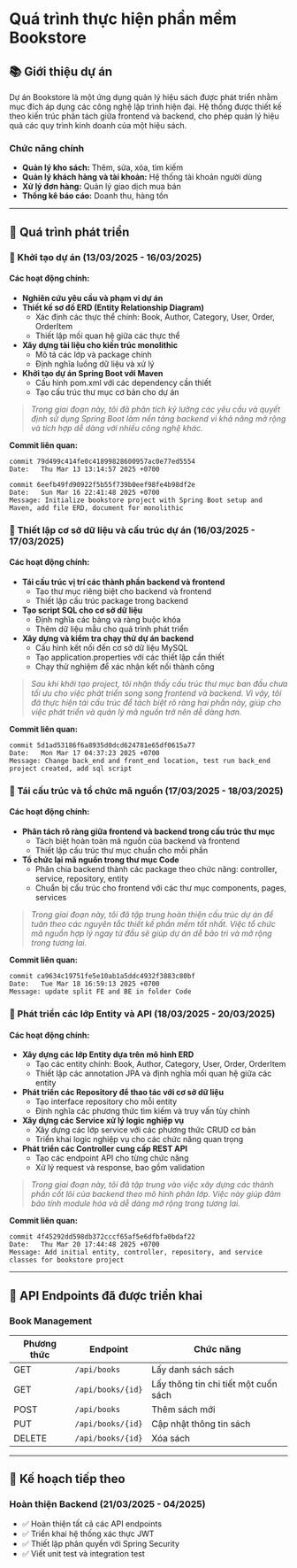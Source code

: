 # Quá trình thực hiện phần mềm Bookstore

## 📚 Giới thiệu dự án

Dự án Bookstore là một ứng dụng quản lý hiệu sách được phát triển nhằm mục đích áp dụng các công nghệ lập trình hiện đại. Hệ thống được thiết kế theo kiến trúc phân tách giữa frontend và backend, cho phép quản lý hiệu quả các quy trình kinh doanh của một hiệu sách.

### Chức năng chính
- **Quản lý kho sách:** Thêm, sửa, xóa, tìm kiếm
- **Quản lý khách hàng và tài khoản:** Hệ thống tài khoản người dùng
- **Xử lý đơn hàng:** Quản lý giao dịch mua bán
- **Thống kê báo cáo:** Doanh thu, hàng tồn

---

## 🚀 Quá trình phát triển

### 📅 Khởi tạo dự án (13/03/2025 - 16/03/2025)

#### Các hoạt động chính:
- **Nghiên cứu yêu cầu và phạm vi dự án**
- **Thiết kế sơ đồ ERD (Entity Relationship Diagram)**
  - Xác định các thực thể chính: Book, Author, Category, User, Order, OrderItem
  - Thiết lập mối quan hệ giữa các thực thể
- **Xây dựng tài liệu cho kiến trúc monolithic**
  - Mô tả các lớp và package chính
  - Định nghĩa luồng dữ liệu và xử lý
- **Khởi tạo dự án Spring Boot với Maven**
  - Cấu hình pom.xml với các dependency cần thiết
  - Tạo cấu trúc thư mục cơ bản cho dự án

> *Trong giai đoạn này, tôi đã phân tích kỹ lưỡng các yêu cầu và quyết định sử dụng Spring Boot làm nền tảng backend vì khả năng mở rộng và tích hợp dễ dàng với nhiều công nghệ khác.*

**Commit liên quan:**
```
commit 79d499c414fe0c41899828600957ac0e77ed5554
Date:   Thu Mar 13 13:14:57 2025 +0700

commit 6eefb49fd90922f5b55f739b0eef98fe4b98df2e
Date:   Sun Mar 16 22:41:48 2025 +0700
Message: Initialize bookstore project with Spring Boot setup and Maven, add file ERD, document for monolithic
```

### 📅 Thiết lập cơ sở dữ liệu và cấu trúc dự án (16/03/2025 - 17/03/2025)

#### Các hoạt động chính:
- **Tái cấu trúc vị trí các thành phần backend và frontend**
  - Tạo thư mục riêng biệt cho backend và frontend
  - Thiết lập cấu trúc package trong backend
- **Tạo script SQL cho cơ sở dữ liệu**
  - Định nghĩa các bảng và ràng buộc khóa
  - Thêm dữ liệu mẫu cho quá trình phát triển
- **Xây dựng và kiểm tra chạy thử dự án backend**
  - Cấu hình kết nối đến cơ sở dữ liệu MySQL
  - Tạo application.properties với các thiết lập cần thiết
  - Chạy thử nghiệm để xác nhận kết nối thành công

> *Sau khi khởi tạo project, tôi nhận thấy cấu trúc thư mục ban đầu chưa tối ưu cho việc phát triển song song frontend và backend. Vì vậy, tôi đã thực hiện tái cấu trúc để tách biệt rõ ràng hai phần này, giúp cho việc phát triển và quản lý mã nguồn trở nên dễ dàng hơn.*

**Commit liên quan:**
```
commit 5d1ad53186f6a8935d0dcd624781e65df0615a77
Date:   Mon Mar 17 04:37:23 2025 +0700
Message: Change back_end and front_end location, test run back_end project created, add sql script
```

### 📅 Tái cấu trúc và tổ chức mã nguồn (17/03/2025 - 18/03/2025)

#### Các hoạt động chính:
- **Phân tách rõ ràng giữa frontend và backend trong cấu trúc thư mục**
  - Tách biệt hoàn toàn mã nguồn của backend và frontend
  - Thiết lập cấu trúc thư mục chuẩn cho mỗi phần
- **Tổ chức lại mã nguồn trong thư mục Code**
  - Phân chia backend thành các package theo chức năng: controller, service, repository, entity
  - Chuẩn bị cấu trúc cho frontend với các thư mục components, pages, services

> *Trong giai đoạn này, tôi đã tập trung hoàn thiện cấu trúc dự án để tuân theo các nguyên tắc thiết kế phần mềm tốt nhất. Việc tổ chức mã nguồn hợp lý ngay từ đầu sẽ giúp dự án dễ bảo trì và mở rộng trong tương lai.*

**Commit liên quan:**
```
commit ca9634c19751fe5e10ab1a5ddc4932f3883c80bf
Date:   Tue Mar 18 16:59:13 2025 +0700
Message: update split FE and BE in folder Code
```

### 📅 Phát triển các lớp Entity và API (18/03/2025 - 20/03/2025)

#### Các hoạt động chính:
- **Xây dựng các lớp Entity dựa trên mô hình ERD**
  - Tạo các entity chính: Book, Author, Category, User, Order, OrderItem
  - Thiết lập các annotation JPA và định nghĩa mối quan hệ giữa các entity
- **Phát triển các Repository để thao tác với cơ sở dữ liệu**
  - Tạo interface repository cho mỗi entity
  - Định nghĩa các phương thức tìm kiếm và truy vấn tùy chỉnh
- **Xây dựng các Service xử lý logic nghiệp vụ**
  - Xây dựng các lớp service với các phương thức CRUD cơ bản
  - Triển khai logic nghiệp vụ cho các chức năng quan trọng
- **Phát triển các Controller cung cấp REST API**
  - Tạo các endpoint API cho từng chức năng
  - Xử lý request và response, bao gồm validation

> *Trong giai đoạn này, tôi đã tập trung vào việc xây dựng các thành phần cốt lõi của backend theo mô hình phân lớp. Việc này giúp đảm bảo tính module hóa và dễ dàng mở rộng trong tương lai.*

**Commit liên quan:**
```
commit 4f45292dd598db372cccf65af5e6dfbfa0bdaf22
Date:   Thu Mar 20 17:44:48 2025 +0700
Message: Add initial entity, controller, repository, and service classes for bookstore project
```

---

## 🔌 API Endpoints đã được triển khai

### Book Management
| Phương thức | Endpoint | Chức năng |
|-------------|----------|-----------|
| GET | `/api/books` | Lấy danh sách sách |
| GET | `/api/books/{id}` | Lấy thông tin chi tiết một cuốn sách |
| POST | `/api/books` | Thêm sách mới |
| PUT | `/api/books/{id}` | Cập nhật thông tin sách |
| DELETE | `/api/books/{id}` | Xóa sách |

---

## 📝 Kế hoạch tiếp theo

### Hoàn thiện Backend (21/03/2025 - 04/2025)
- ✅ Hoàn thiện tất cả các API endpoints
- ✅ Triển khai hệ thống xác thực JWT
- ✅ Thiết lập phân quyền với Spring Security
- ✅ Viết unit test và integration test